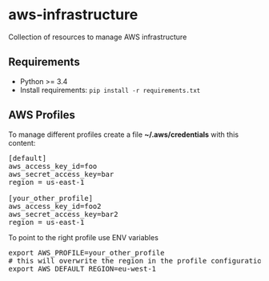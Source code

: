 # aws-infrastructure
Collection of resources to manage AWS infrastructure

## Requirements
* Python >= 3.4
* Install requirements: `pip install -r requirements.txt`

## AWS Profiles
To manage different profiles create a file __~/.aws/credentials__ with this content:

<pre>[default]
aws_access_key_id=foo
aws_secret_access_key=bar
region = us-east-1

[your_other_profile]
aws_access_key_id=foo2
aws_secret_access_key=bar2
region = us-east-1
</pre>

To point to the right profile use ENV variables
<pre>
export AWS_PROFILE=your_other_profile
# this will overwrite the region in the profile configuration
export AWS_DEFAULT_REGION=eu-west-1
</pre>
